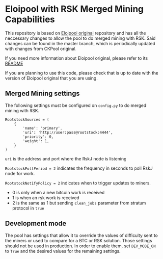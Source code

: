 # Eloipool with RSK Merged Mining Capabilities

This repository is based on [Eloipool original](https://github.com/luke-jr/eloipool) repository  and has all the neccessary changes to allow the pool to do merged mining with RSK.
Said changes can be found in the master branch, which is periodically updated with changes from CKPool original.

If you need more information about Eloipool original, please refer to its [README](https://github.com/rsksmart/eloipool/blob/master/README_original)

If you are planning to use this code, please check that is up to date with the version of Eloipool original that you are using.

## Merged Mining settings

The following settings must be configured on `config.py` to do merged mining with RSK.

```
RootstockSources = (
	{
		'name': 'primary',
		'uri': 'http://user:pass@rootstock:4444',
		'priority': 0,
		'weight': 1,
	}
)

```
`uri` is the address and port where the RskJ node is listening

`RootstockPollPeriod = 2` indicates the frequency in seconds to poll RskJ node for work.

`RootstockNotifyPolicy = 2` indicates when to trigger updates to miners. 
- 0 is only when a new bitcoin work is received 
- 1 is when an rsk work is received  
- 2 is the same as 1 but sending `clean_jobs` parameter from stratum protocol in `true` 

## Development mode

The pool has settings that allow it to override the values of difficulty sent to the miners or used to compare for a BTC or RSK solution.
Those settings should not be used in production. In order to enable them, set `DEV_MODE_ON` to `True` and the desired values for the remaining settings.


